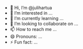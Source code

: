 - 👋 Hi, I’m @julihartua
- 👀 I’m interested in ...
- 🌱 I’m currently learning ...
- 💞️ I’m looking to collaborate on ...
- 📫 How to reach me ...
- 😄 Pronouns: ...
- ⚡ Fun fact: ...

<!---
julihartua/julihartua is a ✨ special ✨ repository because its `README.md` (this file) appears on your GitHub profile.
You can click the Preview link to take a look at your changes.
--->
